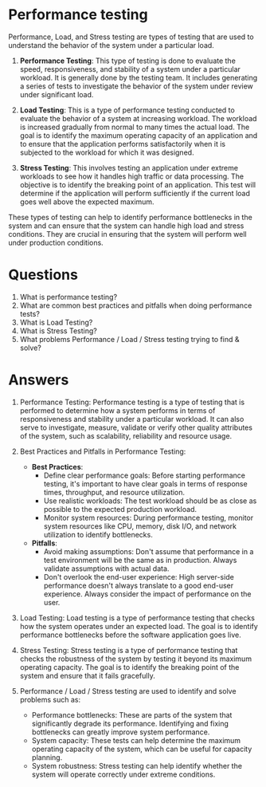 # Performance testing
Performance, Load, and Stress testing are types of testing that are used to understand the behavior of the system under a particular load.

1. **Performance Testing**: This type of testing is done to evaluate the speed, responsiveness, and stability of a system under a particular workload. It is generally done by the testing team. It includes generating a series of tests to investigate the behavior of the system under review under significant load.

2. **Load Testing**: This is a type of performance testing conducted to evaluate the behavior of a system at increasing workload. The workload is increased gradually from normal to many times the actual load. The goal is to identify the maximum operating capacity of an application and to ensure that the application performs satisfactorily when it is subjected to the workload for which it was designed.

3. **Stress Testing**: This involves testing an application under extreme workloads to see how it handles high traffic or data processing. The objective is to identify the breaking point of an application. This test will determine if the application will perform sufficiently if the current load goes well above the expected maximum.

These types of testing can help to identify performance bottlenecks in the system and can ensure that the system can handle high load and stress conditions. They are crucial in ensuring that the system will perform well under production conditions.
# Questions
1. What is performance testing?
2. What are common best practices and pitfalls when doing performance tests?
3. What is Load Testing?
4. What is Stress Testing?
5. What problems Performance / Load / Stress testing trying to find & solve?
# Answers
1. Performance Testing: Performance testing is a type of testing that is performed to determine how a system performs in terms of responsiveness and stability under a particular workload. It can also serve to investigate, measure, validate or verify other quality attributes of the system, such as scalability, reliability and resource usage.

2. Best Practices and Pitfalls in Performance Testing:
    - **Best Practices**:
        - Define clear performance goals: Before starting performance testing, it's important to have clear goals in terms of response times, throughput, and resource utilization.
        - Use realistic workloads: The test workload should be as close as possible to the expected production workload.
        - Monitor system resources: During performance testing, monitor system resources like CPU, memory, disk I/O, and network utilization to identify bottlenecks.
    - **Pitfalls**:
        - Avoid making assumptions: Don't assume that performance in a test environment will be the same as in production. Always validate assumptions with actual data.
        - Don't overlook the end-user experience: High server-side performance doesn't always translate to a good end-user experience. Always consider the impact of performance on the user.

3. Load Testing: Load testing is a type of performance testing that checks how the system operates under an expected load. The goal is to identify performance bottlenecks before the software application goes live.

4. Stress Testing: Stress testing is a type of performance testing that checks the robustness of the system by testing it beyond its maximum operating capacity. The goal is to identify the breaking point of the system and ensure that it fails gracefully.

5. Performance / Load / Stress testing are used to identify and solve problems such as:
    - Performance bottlenecks: These are parts of the system that significantly degrade its performance. Identifying and fixing bottlenecks can greatly improve system performance.
    - System capacity: These tests can help determine the maximum operating capacity of the system, which can be useful for capacity planning.
    - System robustness: Stress testing can help identify whether the system will operate correctly under extreme conditions.